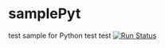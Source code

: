 # samplePyt
test sample for Python
test
test
[![Run Status](https://apibeta.shippable.com/projects/56d2969dc77dae78a8ed6daf/badge?branch=master)](https://beta.shippable.com/projects/56d2969dc77dae78a8ed6daf)
